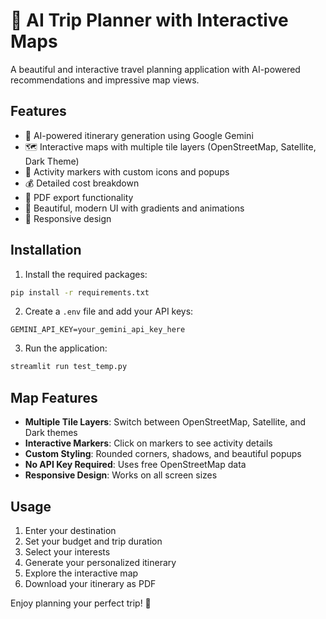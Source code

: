 # 🧳 AI Trip Planner with Interactive Maps

A beautiful and interactive travel planning application with AI-powered recommendations and impressive map views.

## Features

- 🤖 AI-powered itinerary generation using Google Gemini
- 🗺️ Interactive maps with multiple tile layers (OpenStreetMap, Satellite, Dark Theme)
- 📍 Activity markers with custom icons and popups
- 💰 Detailed cost breakdown
- 📄 PDF export functionality
- 🎨 Beautiful, modern UI with gradients and animations
- 📱 Responsive design

## Installation

1. Install the required packages:
```bash
pip install -r requirements.txt
```

2. Create a `.env` file and add your API keys:
```
GEMINI_API_KEY=your_gemini_api_key_here
```

3. Run the application:
```bash
streamlit run test_temp.py
```

## Map Features

- **Multiple Tile Layers**: Switch between OpenStreetMap, Satellite, and Dark themes
- **Interactive Markers**: Click on markers to see activity details
- **Custom Styling**: Rounded corners, shadows, and beautiful popups
- **No API Key Required**: Uses free OpenStreetMap data
- **Responsive Design**: Works on all screen sizes

## Usage

1. Enter your destination
2. Set your budget and trip duration
3. Select your interests
4. Generate your personalized itinerary
5. Explore the interactive map
6. Download your itinerary as PDF

Enjoy planning your perfect trip! 🎉
